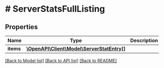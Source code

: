 # # ServerStatsFullListing

## Properties

Name | Type | Description | Notes
------------ | ------------- | ------------- | -------------
**items** | [**\OpenAPI\Client\Model\ServerStatEntry[]**](ServerStatEntry.md) |  |

[[Back to Model list]](../../README.md#models) [[Back to API list]](../../README.md#endpoints) [[Back to README]](../../README.md)
